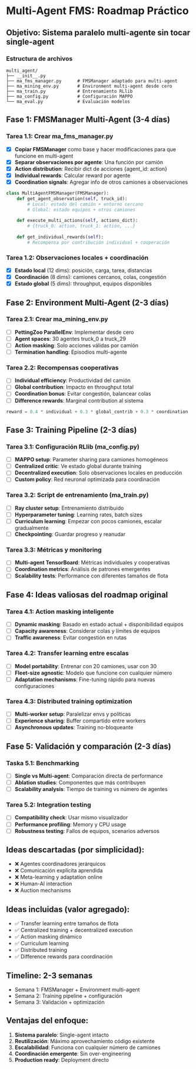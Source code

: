 # Multi-Agent FMS: Roadmap Práctico

## Objetivo: Sistema paralelo multi-agente sin tocar single-agent

### Estructura de archivos
```
multi_agent/
├── __init__.py
├── ma_fms_manager.py      # FMSManager adaptado para multi-agent
├── ma_mining_env.py       # Environment multi-agent desde cero
├── ma_train.py            # Entrenamiento RLlib
├── ma_config.py           # Configuración MAPPO
└── ma_eval.py             # Evaluación modelos
```

## Fase 1: FMSManager Multi-Agent (3-4 días)

### Tarea 1.1: Crear ma_fms_manager.py
- [x] **Copiar FMSManager** como base y hacer modificaciones para que funcione en multi-agent
- [x] **Separar observaciones por agente**: Una función por camión
- [x] **Action distribution**: Recibir dict de acciones {agent_id: action}
- [x] **Individual rewards**: Calcular reward por agente
- [x] **Coordination signals**: Agregar info de otros camiones a observaciones

```python
class MultiAgentFMSManager(FMSManager):
    def get_agent_observation(self, truck_id):
        # Local: estado del camión + entorno cercano
        # Global: estado equipos + otros camiones
        
    def execute_multi_actions(self, actions_dict):
        # {truck_0: action, truck_1: action, ...}
        
    def get_individual_rewards(self):
        # Recompensa por contribución individual + cooperación
```

### Tarea 1.2: Observaciones locales + coordinación
- [x] **Estado local** (12 dims): posición, carga, tarea, distancias
- [x] **Coordinación** (8 dims): camiones cercanos, colas, congestión
- [x] **Estado global** (5 dims): throughput, equipos disponibles

## Fase 2: Environment Multi-Agent (2-3 días)

### Tarea 2.1: Crear ma_mining_env.py
- [ ] **PettingZoo ParallelEnv**: Implementar desde cero
- [ ] **Agent spaces**: 30 agentes truck_0 a truck_29
- [ ] **Action masking**: Solo acciones válidas por camión
- [ ] **Termination handling**: Episodios multi-agente

### Tarea 2.2: Recompensas cooperativas
- [ ] **Individual efficiency**: Productividad del camión
- [ ] **Global contribution**: Impacto en throughput total
- [ ] **Coordination bonus**: Evitar congestión, balancear colas
- [ ] **Difference rewards**: Marginal contribution al sistema

```python
reward = 0.4 * individual + 0.3 * global_contrib + 0.3 * coordination
```

## Fase 3: Training Pipeline (2-3 días)

### Tarea 3.1: Configuración RLlib (ma_config.py)
- [ ] **MAPPO setup**: Parameter sharing para camiones homogéneos
- [ ] **Centralized critic**: Ve estado global durante training
- [ ] **Decentralized execution**: Solo observaciones locales en producción
- [ ] **Custom policy**: Red neuronal optimizada para coordinación

### Tarea 3.2: Script de entrenamiento (ma_train.py)
- [ ] **Ray cluster setup**: Entrenamiento distribuido
- [ ] **Hyperparameter tuning**: Learning rates, batch sizes
- [ ] **Curriculum learning**: Empezar con pocos camiones, escalar gradualmente
- [ ] **Checkpointing**: Guardar progreso y reanudar

### Tarea 3.3: Métricas y monitoring
- [ ] **Multi-agent TensorBoard**: Métricas individuales y cooperativas
- [ ] **Coordination metrics**: Análisis de patrones emergentes
- [ ] **Scalability tests**: Performance con diferentes tamaños de flota

## Fase 4: Ideas valiosas del roadmap original

### Tarea 4.1: Action masking inteligente
- [ ] **Dynamic masking**: Basado en estado actual + disponibilidad equipos
- [ ] **Capacity awareness**: Considerar colas y límites de equipos
- [ ] **Traffic awareness**: Evitar congestión en rutas

### Tarea 4.2: Transfer learning entre escalas
- [ ] **Model portability**: Entrenar con 20 camiones, usar con 30
- [ ] **Fleet-size agnostic**: Modelo que funcione con cualquier número
- [ ] **Adaptation mechanisms**: Fine-tuning rápido para nuevas configuraciones

### Tarea 4.3: Distributed training optimization
- [ ] **Multi-worker setup**: Paralelizar envs y políticas
- [ ] **Experience sharing**: Buffer compartido entre workers
- [ ] **Asynchronous updates**: Training no-bloqueante

## Fase 5: Validación y comparación (2-3 días)

### Taska 5.1: Benchmarking
- [ ] **Single vs Multi-agent**: Comparación directa de performance
- [ ] **Ablation studies**: Componentes que más contribuyen
- [ ] **Scalability analysis**: Tiempo de training vs número de agentes

### Tarea 5.2: Integration testing
- [ ] **Compatibility check**: Usar mismo visualizador
- [ ] **Performance profiling**: Memory y CPU usage
- [ ] **Robustness testing**: Fallos de equipos, scenarios adversos

## Ideas descartadas (por simplicidad):
- ❌ Agentes coordinadores jerárquicos
- ❌ Comunicación explícita aprendida
- ❌ Meta-learning y adaptation online
- ❌ Human-AI interaction
- ❌ Auction mechanisms

## Ideas incluidas (valor agregado):
- ✅ Transfer learning entre tamaños de flota
- ✅ Centralized training + decentralized execution
- ✅ Action masking dinámico
- ✅ Curriculum learning
- ✅ Distributed training
- ✅ Difference rewards para coordinación

## Timeline: 2-3 semanas
- Semana 1: FMSManager + Environment multi-agent
- Semana 2: Training pipeline + configuración
- Semana 3: Validación + optimización

## Ventajas del enfoque:
1. **Sistema paralelo**: Single-agent intacto
2. **Reutilización**: Máximo aprovechamiento código existente
3. **Escalabilidad**: Funciona con cualquier número de camiones
4. **Coordinación emergente**: Sin over-engineering
5. **Production ready**: Deployment directo